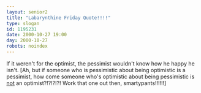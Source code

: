 ```yaml
---
layout: senior2
title: "Labarynthine Friday Quote!!!!"
type: slogan
id: 1195231
date: 2000-10-27 19:00
day: 2000-10-27
robots: noindex
---
```

If it weren't for the optimist, the pessimist wouldn't know how he happy he isn't. [Ah, but if someone who is pessimistic about being optimistic is a pessimist, how come someone who's optimistic about being pessimistic is <u>not</u> an optimist?!?!?!?! Work that one out then, smartypants!!!!!!]
